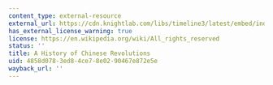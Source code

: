 ```yaml
---
content_type: external-resource
external_url: https://cdn.knightlab.com/libs/timeline3/latest/embed/index.html?source=1NE6zeo-rJ51_s2RuYnVd79aSLlMMeeFoaEPW75Kz74M&font=Default&lang=en&initial_zoom=2&height=650
has_external_license_warning: true
license: https://en.wikipedia.org/wiki/All_rights_reserved
status: ''
title: A History of Chinese Revolutions
uid: 4858d078-3ed8-4ce7-8e02-90467e872e5e
wayback_url: ''
---
```

